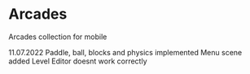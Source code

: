 # Arcades
Arcades collection for mobile

11.07.2022
Paddle, ball, blocks and physics implemented
Menu scene added
Level Editor doesnt work correctly